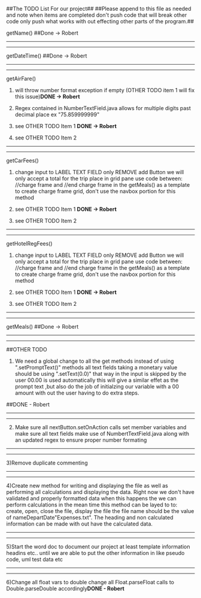 ##The TODO List For our project##
##Please append to this file as needed and note when items are completed don't push code that will break other code only push what works with out effecting other parts of the program.##


getName()
##Done -> Robert
***
***
getDateTime()
##Done -> Robert
***
***
getAirFare() 
 
1. will throw number format exception if empty (OTHER TODO item 1 will fix this issue)<strong>DONE -> Robert</strong>

2. Regex contained in NumberTextField.java allows for multiple digits past decimal place ex "75.859999999"

3. see OTHER TODO Item 1 <strong>DONE -> Robert</strong>

4. see OTHER TODO Item 2


***
***
getCarFees()

1. change input to LABEL TEXT FIELD only REMOVE add Button we will only accept a total for the trip
place in grid pane use code between: //charge frame and //end charge frame in the getMeals()
as a template to create charge frame grid, don't use the navbox portion for this method

2. see OTHER TODO Item 1 <strong>DONE -> Robert</strong>

3. see OTHER TODO Item 2
              
***
***
getHotelRegFees()

1. change input to LABEL TEXT FIELD only REMOVE add Button we will only accept a total for the trip
place in grid pane use code between: //charge frame and //end charge frame in the getMeals()
as a template to create charge frame grid, don't use the navbox portion for this method

2. see OTHER TODO Item 1 <strong>DONE -> Robert</strong>

3. see OTHER TODO Item 2
              
***
***
getMeals()
##Done -> Robert
***
***
##OTHER TODO                

1. We need a global change to all the get methods instead of using  ".setPromptText()" methods
all text fields taking a monetary value should be using ".setText(0.0)" that way in the input
is skipped by the user 00.00 is used automatically this will give a similar effet as the prompt
text ,but also do the job of initialzing our variable with a 00 amount with out the user having to do extra steps.

##DONE - Robert

***
***
2) Make sure all nextButton.setOnAction calls set member variables and make sure all text fields make use of NumbertTextField.java along with an updated regex to ensure proper number formating


***
***
3)Remove duplicate commenting


***
***
4)Create new method for writing and displaying the file as well as performing all calculations and displaying the data. Right now we don't have validated and properly formatted data when this happens the we can perform calculations in the mean time this method can be layed to to: create, open, close the file, display the file the file name should be the value of nameDepartDate"Expenses.txt". The heading and non calculated information can be made with out have the calculated data.


***
***
5)Start the word doc to document our project at least template information headins etc.. until we are able to put the other information in like pseudo code, uml test data etc


***
***
6)Change all float vars to double change all Float.parseFloat calls to Double.parseDouble accordingly<strong>DONE - Robert</strong>

